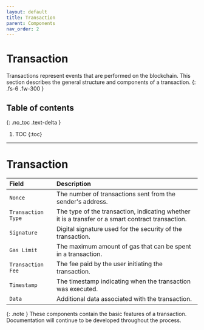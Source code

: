 ```yaml
---
layout: default
title: Transaction
parent: Components
nav_order: 2
---
```


# Transaction
Transactions represent events that are performed on the blockchain. This section describes the general structure and components of a transaction.
{: .fs-6 .fw-300 }

## Table of contents
{: .no_toc .text-delta }

1. TOC
{:toc}

---

# Transaction

| Field           | Description                                                         |
| :-------------- | :------------------------------------------------------------------ |
| `Nonce`         | The number of transactions sent from the sender's address.          |
| `Transaction Type` | The type of the transaction, indicating whether it is a transfer or a smart contract transaction. |
| `Signature`     | Digital signature used for the security of the transaction.          |
| `Gas Limit`     | The maximum amount of gas that can be spent in a transaction.        |
| `Transaction Fee` | The fee paid by the user initiating the transaction.               |
| `Timestamp`     | The timestamp indicating when the transaction was executed.          |
| `Data`          | Additional data associated with the transaction.                     |

{: .note } 
These components contain the basic features of a transaction. Documentation will continue to be developed throughout the process.

